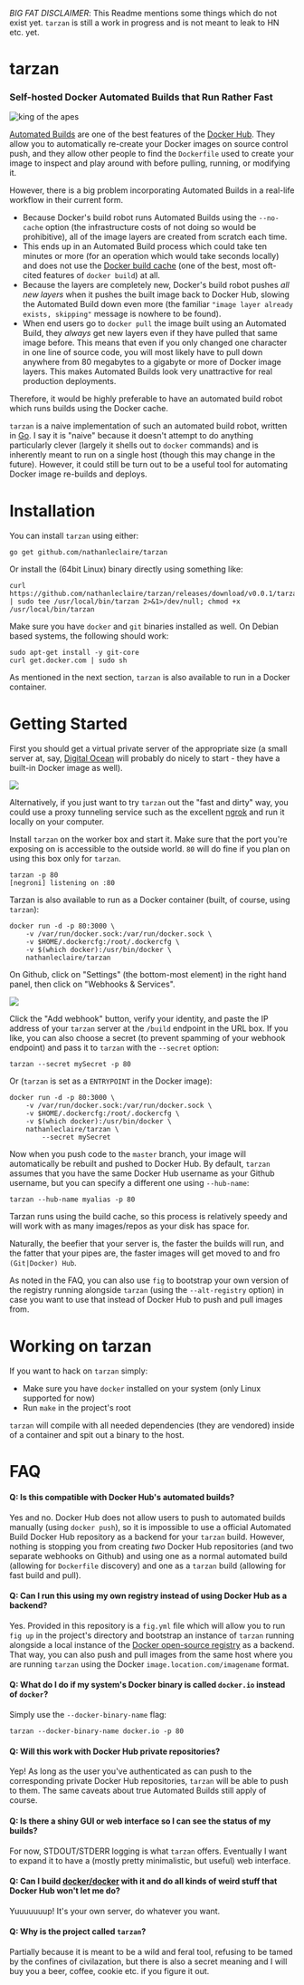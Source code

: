 _BIG FAT DISCLAIMER_: This Readme mentions some things which do not exist yet.  `tarzan` is still a work in progress and is not meant to leak to HN etc. yet.

tarzan
======

### Self-hosted Docker Automated Builds that Run Rather Fast

![king of the apes](https://github.com/nathanleclaire/tarzan/blob/master/static/img/tarzan.jpg)

[Automated Builds](http://docs.docker.com/docker-hub/builds/) are one of the best features of the [Docker Hub](https://hub.docker.com).  They allow you to automatically re-create your Docker images on source control push, and they allow other people to find the `Dockerfile` used to create your image to inspect and play around with before pulling, running, or modifying it.

However, there is a big problem incorporating Automated Builds in a real-life workflow in their current form. 

- Because Docker's build robot runs Automated Builds using the `--no-cache` option (the infrastructure costs of not doing so would be prohibitive), all of the image layers are created from scratch each time.  
- This ends up in an Automated Build process which could take ten minutes or more (for an operation which would take seconds locally) and does not use the [Docker build cache](http://thenewstack.io/understanding-the-docker-cache-for-faster-builds/) (one of the best, most oft-cited features of `docker build`) at all.
- Because the layers are completely new, Docker's build robot pushes _all new layers_ when it pushes the built image back to Docker Hub, slowing the Automated Build down even more (the familiar `"image layer already exists, skipping"` message is nowhere to be found).
- When end users go to `docker pull` the image built using an Automated Build, they _always_ get new layers even if they have pulled that same image before.  This means that even if you only changed one character in one line of source code, you will most likely have to pull down anywhere from 80 megabytes to a gigabyte or more of Docker image layers.  This makes Automated Builds look very unattractive for real production deployments.

Therefore, it would be highly preferable to have an automated build robot which runs builds using the Docker cache.

`tarzan` is a naive implementation of such an automated build robot, written in [Go](http://golang.org).  I say it is "naive" because it doesn't attempt to do anything particularly clever (largely it shells out to `docker` commands) and is inherently meant to run on a single host (though this may change in the future).  However, it could still be turn out to be a useful tool for automating Docker image re-builds and deploys.

# Installation

You can install `tarzan` using either:

```
go get github.com/nathanleclaire/tarzan
```

Or install the (64bit Linux) binary directly using something like:

```
curl https://github.com/nathanleclaire/tarzan/releases/download/v0.0.1/tarzan | sudo tee /usr/local/bin/tarzan 2>&1>/dev/null; chmod +x /usr/local/bin/tarzan
```

Make sure you have `docker` and `git` binaries installed as well.  On Debian based systems, the following should work:

```
sudo apt-get install -y git-core
curl get.docker.com | sudo sh
```

As mentioned in the next section, `tarzan` is also available to run in a Docker container.

# Getting Started

First you should get a virtual private server of the appropriate size (a small server at, say, [Digital Ocean](http://digitalocean.com) will probably do nicely to start - they have a built-in Docker image as well).

![](/static/img/digitalocean.png)

Alternatively, if you just want to try `tarzan` out the "fast and dirty" way, you could use a proxy tunneling service such as the excellent [ngrok](http://ngrok.com) and run it locally on your computer.

Install `tarzan` on the worker box and start it.  Make sure that the port you're exposing on is accessible to the outside world.  `80` will do fine if you plan on using this box only for `tarzan`.

```
tarzan -p 80
[negroni] listening on :80
```

Tarzan is also available to run as a Docker container (built, of course, using `tarzan`):

```
docker run -d -p 80:3000 \
    -v /var/run/docker.sock:/var/run/docker.sock \
    -v $HOME/.dockercfg:/root/.dockercfg \
    -v $(which docker):/usr/bin/docker \
    nathanleclaire/tarzan
```

On Github, click on "Settings" (the bottom-most element) in the right hand panel, then click on "Webhooks & Services".

![](/static/img/webhooks.png)

Click the "Add webhook" button, verify your identity, and paste the IP address of your `tarzan` server at the `/build` endpoint in the URL box.  If you like, you can also choose a secret (to prevent spamming of your webhook endpoint) and pass it to `tarzan` with the `--secret` option:

```
tarzan --secret mySecret -p 80
```

Or (`tarzan` is set as a `ENTRYPOINT` in the Docker image):

```
docker run -d -p 80:3000 \
    -v /var/run/docker.sock:/var/run/docker.sock \
    -v $HOME/.dockercfg:/root/.dockercfg \
    -v $(which docker):/usr/bin/docker \
    nathanleclaire/tarzan \
        --secret mySecret
```

Now when you push code to the `master` branch, your image will automatically be rebuilt and pushed to Docker Hub.  By default, `tarzan` assumes that you have the same Docker Hub username as your Github username, but you can specify a different one using `--hub-name`: 

```
tarzan --hub-name myalias -p 80
```

Tarzan runs using the build cache, so this process is relatively speedy and will work with as many images/repos as your disk has space for.  

Naturally, the beefier that your server is, the faster the builds will run, and the fatter that your pipes are, the faster images will get moved to and fro `(Git|Docker) Hub`.

As noted in the FAQ, you can also use `fig` to bootstrap your own version of the registry running alongside `tarzan` (using the `--alt-registry` option) in case you want to use that instead of Docker Hub to push and pull images from. 

# Working on tarzan

If you want to hack on `tarzan` simply:

- Make sure you have `docker` installed on your system (only Linux supported for now)
- Run `make` in the project's root

`tarzan` will compile with all needed dependencies (they are vendored) inside of a container and spit out a binary to the host.

# FAQ

#### Q: Is this compatible with Docker Hub's automated builds?

Yes and no.  Docker Hub does not allow users to push to automated builds manually (using `docker push`), so it is impossible to use a official Automated Build Docker Hub repository as a backend for your `tarzan` build.  However, nothing is stopping you from creating _two_ Docker Hub repositories (and two separate webhooks on Github) and using one as a normal automated build (allowing for `Dockerfile` discovery) and one as a `tarzan` build (allowing for fast build and pull). 

#### Q: Can I run this using my own registry instead of using Docker Hub as a backend?

Yes.  Provided in this repository is a `fig.yml` file which will allow you to run `fig up` in the project's directory and bootstrap an instance of `tarzan` running alongside a local instance of the [Docker open-source registry](https://github.com/docker/docker-registry) as a backend.  That way, you can also push and pull images from the same host where you are running `tarzan` using the Docker `image.location.com/imagename` format.

#### Q: What do I do if my system's Docker binary is called `docker.io` instead of `docker`?

Simply use the `--docker-binary-name` flag:

```
tarzan --docker-binary-name docker.io -p 80
```

#### Q: Will this work with Docker Hub private repositories?

Yep!  As long as the user you've authenticated as can push to the corresponding private Docker Hub repositories, `tarzan` will be able to push to them.  The same caveats about true Automated Builds still apply of course.

#### Q: Is there a shiny GUI or web interface so I can see the status of my builds?

For now, STDOUT/STDERR logging is what `tarzan` offers.  Eventually I want to expand it to have a (mostly pretty minimalistic, but useful) web interface.

#### Q: Can I build [docker/docker](https://github.com/docker/docker) with it and do all kinds of weird stuff that Docker Hub won't let me do?

Yuuuuuuup!  It's your own server, do whatever you want.

#### Q: Why is the project called `tarzan`?

Partially because it is meant to be a wild and feral tool, refusing to be tamed by the confines of civilazation, but there is also a secret meaning and I will buy you a beer, coffee, cookie etc. if you figure it out.
